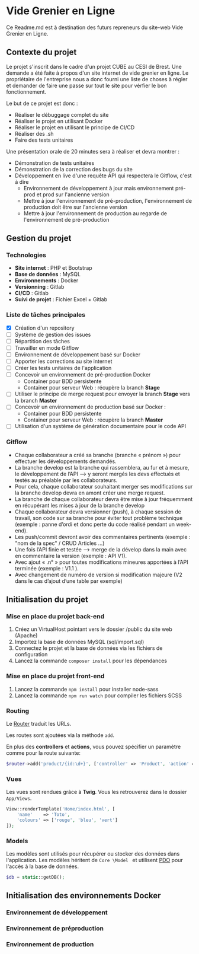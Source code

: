 # Vide Grenier en Ligne

Ce Readme.md est à destination des futurs repreneurs du site-web Vide Grenier en Ligne.

## Contexte du projet
Le projet s'inscrit dans le cadre d'un projet CUBE au CESI de Brest. Une demande a été faite à propos d'un site internet de vide grenier en ligne. 
Le propriétaire de l'entreprise nous a donc fourni une liste de choses à régler et demander de faire une passe sur tout le site pour vérfier le bon fonctionnement. 

Le but de ce projet est donc : 
- Réaliser le débuggage complet du site
- Réaliser le projet en utilisant Docker 
- Réaliser le projet en utilisant le principe de CI/CD
- Réaliser des .sh 
- Faire des tests unitaires

Une présentation orale de 20 minutes sera à réaliser et devra montrer : 
- Démonstration de tests unitaires
- Démonstration de la correction des bugs du site
- Développement en live d'une requête API qui respectera le Gitflow, c'est à dire
  - Environnement de développement à jour mais environnement pré-prod et prod sur l'ancienne version
  - Mettre à jour l'environnement de pré-production, l'environnement de production doit être sur l'ancienne version
  - Mettre à jour l'environnement de production au regarde de l'environnement de pré-production

## Gestion du projet
### Technologies
- **Site internet** : PHP et Bootstrap
- **Base de données** : MySQL
- **Environnements** : Docker
- **Versionning** : Gitlab
- **CI/CD** : Gitlab
- **Suivi de projet** : Fichier Excel + Gitlab

### Liste de tâches principales
- [x] Création d'un repository
- [ ] Système de gestion des issues 
- [ ] Répartition des tâches
- [ ] Travailler en mode Gitflow
- [ ] Environnement de développement basé sur Docker
- [ ] Apporter les corrections au site internet
- [ ] Créer les tests unitaires de l'application
- [ ] Concevoir un environnement de pré-production Docker 
  - Container pour BDD persistente
  - Container pour serveur Web : récupère la branch **Stage** 
- [ ] Utiliser le principe de merge request pour envoyer la branch **Stage** vers la branch **Master**
- [ ] Concevoir un environnement de production basé sur Docker :
  - Container pour BDD persistente
  - Container pour serveur Web : récupère la branch **Master**
- [ ] Utilisation d'un système de génération documentaire pour le code API

### Gitflow
- Chaque collaborateur a créé sa branche (branche « prénom ») pour effectuer les développements demandés.
- La branche develop est la branche qui rassemblera, au fur et à mesure, le développement de l’API --> y seront mergés les devs effectués et testés au préalable par les collaborateurs.
- Pour cela, chaque collaborateur souhaitant merger ses modifications sur la branche develop devra en amont créer une merge request.
- La branche de chaque collaborateur devra être mise à jour fréquemment en récupérant les mises à jour de la branche develop
- Chaque collaborateur devra versionner (push), à chaque session de travail, son code sur sa branche pour éviter tout problème technique (exemple : panne d’ordi et donc perte du code réalisé pendant un week-end).
- Les push/commit devront avoir des commentaires pertinents (exemple : "nom de la spec" / CRUD Articles ...)
- Une fois l’API finie et testée --> merge de la dévelop dans la main avec en commentaire la version  (exemple : API V1).
- Avec ajout « .n° » pour toutes modifications mineures apportées à l’API terminée (exemple : V1.1 ).
- Avec changement de numéro de version si modification majeure (V2 dans le cas d’ajout d’une table par exemple)

## Initialisation du projet
### Mise en place du projet back-end
1. Créez un VirtualHost pointant vers le dossier /public du site web (Apache)
2. Importez la base de données MySQL (sql/import.sql)
3. Connectez le projet et la base de données via les fichiers de configuration
4. Lancez la commande `composer install` pour les dépendances

### Mise en place du projet front-end
1. Lancez la commande `npm install` pour installer node-sass
2. Lancez la commande `npm run watch` pour compiler les fichiers SCSS

### Routing
Le [Router](Core/Router.php) traduit les URLs. 

Les routes sont ajoutées via la méthode `add`. 

En plus des **controllers** et **actions**, vous pouvez spécifier un paramètre comme pour la route suivante:

```php
$router->add('product/{id:\d+}', ['controller' => 'Product', 'action' => 'show']);
```

### Vues
Les vues sont rendues grâce à **Twig**. 
Vous les retrouverez dans le dossier `App/Views`. 

```php
View::renderTemplate('Home/index.html', [
    'name'    => 'Toto',
    'colours' => ['rouge', 'bleu', 'vert']
]);
```
### Models
Les modèles sont utilisés pour récupérer ou stocker des données dans l'application. Les modèles héritent de `Core
\Model
` et utilisent [PDO](http://php.net/manual/en/book.pdo.php) pour l'accès à la base de données. 

```php
$db = static::getDB();
```
## Initialisation des environnements Docker
### Environnement de développement
### Environnement de préproduction
### Environnement de production 